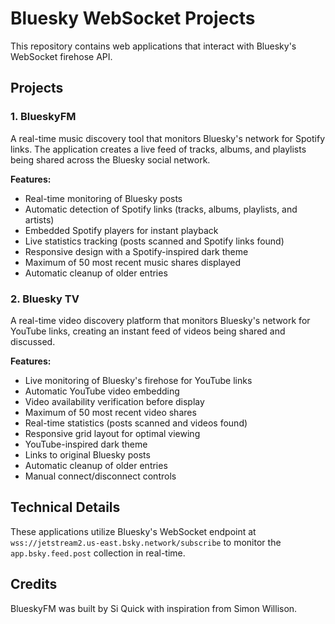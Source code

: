 # Bluesky WebSocket Projects

This repository contains web applications that interact with Bluesky's WebSocket firehose API.

## Projects

### 1. BlueskyFM

A real-time music discovery tool that monitors Bluesky's network for Spotify links. The application creates a live feed of tracks, albums, and playlists being shared across the Bluesky social network.

**Features:**

- Real-time monitoring of Bluesky posts
- Automatic detection of Spotify links (tracks, albums, playlists, and artists)
- Embedded Spotify players for instant playback
- Live statistics tracking (posts scanned and Spotify links found)
- Responsive design with a Spotify-inspired dark theme
- Maximum of 50 most recent music shares displayed
- Automatic cleanup of older entries

### 2. Bluesky TV

A real-time video discovery platform that monitors Bluesky's network for YouTube links, creating an instant feed of videos being shared and discussed.

**Features:**

- Live monitoring of Bluesky's firehose for YouTube links
- Automatic YouTube video embedding
- Video availability verification before display
- Maximum of 50 most recent video shares
- Real-time statistics (posts scanned and videos found)
- Responsive grid layout for optimal viewing
- YouTube-inspired dark theme
- Links to original Bluesky posts
- Automatic cleanup of older entries
- Manual connect/disconnect controls

## Technical Details

These applications utilize Bluesky's WebSocket endpoint at `wss://jetstream2.us-east.bsky.network/subscribe` to monitor the `app.bsky.feed.post` collection in real-time.

## Credits

BlueskyFM was built by Si Quick with inspiration from Simon Willison.
